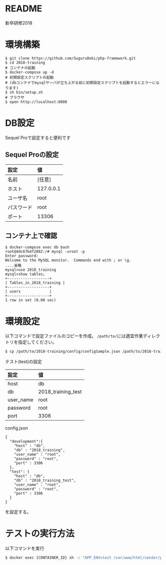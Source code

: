 # README

新卒研修2018

# 環境構築

```
$ git clone https://github.com/SuguruOoki/php-framework.git
$ cd 2018-training
# コンテナの起動
$ docker-compose up -d
# 初期設定スクリプトの起動
# (dbコンテナでmysqlサーバが立ち上がる前に初期設定スクリプトを起動するとエラーになります)
$ sh bin/setup.sh
# ブラウザ
$ open http://localhost:8080
```

# DB設定
Sequel Proで設定すると便利です

## Sequel Proの設定
|設定|値|
|:---|:---|
|名前|[任意]|
|ホスト|127.0.0.1|
|ユーザ名|root|
|パスワード|root|
|ポート|13306|

## コンテナ上で確認
```
$ docker-compose exec db bash
root@4dc67b4f2082:/# mysql -uroot -p
Enter password:
Welcome to the MySQL monitor.  Commands end with ; or \g.
....省略
mysql>use 2018_training
mysql>show tables;
+-------------------+
| Tables_in_2018_training |
+-------------------+
| users             |
+-------------------+
1 row in set (0.00 sec)
```

# 環境設定
以下コマンドで設定ファイルのコピーを作成。
``/path/to/``には適宜作業ディレクトリを指定してください。

```bash
$ cp /path/to/2018-training/config/configSample.json /path/to/2018-training/config/config.json
```

テスト(test)の設定

|設定|値|
|:---|:---|
|host|db|
|db|2018_training_test|
|user_name|root|
|password|root|
|port|3306|

config.json
```
{
  "development":{
    "host" : "db",
    "db" : "2018_training",
    "user_name" : "root",
    "password" : "root",
    "port" : 3306
  },
  "test": {
    "host" : "db",
    "db" : "2018_training_test",
    "user_name" : "root",
    "password" : "root",
    "port" : 3306
  }
}
```

を設定する。

# テストの実行方法

以下コマンドを実行
```bash
$ docker exec {CONTAINER_ID} sh -c "APP_ENV=test /var/www/html/vendor/phpunit/phpunit/phpunit --configuration /var/www/html/tests/phpunit.xml"
```
